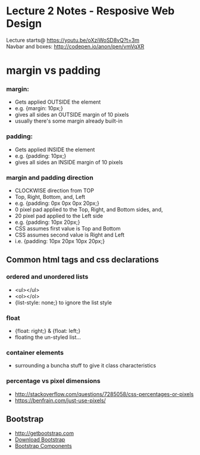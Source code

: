 # Lecture 2 Notes - Resposive Web Design  

Lecture starts@ https://youtu.be/oXziWoSD8vQ?t=3m  
Navbar and boxes: http://codepen.io/anon/pen/vmVqXR  

# margin vs padding
### margin:  
- Gets applied OUTSIDE the element
- e.g. {margin: 10px;}
- gives all sides an OUTSIDE margin of 10 pixels
- usually there's some margin already built-in

### padding:  
- Gets applied INSIDE the element
- e.g. {padding: 10px;}
- gives all sides an INSIDE margin of 10 pixels

### margin and padding direction
- CLOCKWISE direction from TOP
- Top, Right, Bottom, and, Left
- e.g. {padding: 0px 0px 0px 20px;}
- 0 pixel pad applied to the Top, Right, and Bottom sides, and,
- 20 pixel pad applied to the Left side
- e.g. {padding: 10px 20px;}
- CSS assumes first value is Top and Bottom
- CSS assumes second value is Right and Left
- i.e. {padding: 10px 20px 10px 20px;}

## Common html tags and css declarations
### ordered and unordered lists
 - \<ul>\</ul>
 - \<ol>\</ol>
 - {list-style: none;} to ignore the list style

### float
 - {float: right;} & {float: left;}  
 - floating the un-styled list...

### container elements
 - surrounding a buncha stuff to give it class characteristics

### percentage vs pixel dimensions
 - http://stackoverflow.com/questions/7285058/css-percentages-or-pixels
 - https://benfrain.com/just-use-pixels/

## Bootstrap
 - http://getbootstrap.com
 - [Download Bootstrap](http://getbootstrap.com/getting-started/#download)
 - [Bootstrap Components](http://getbootstrap.com/components)
